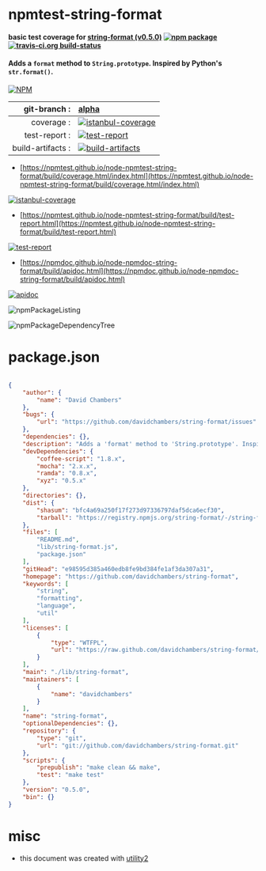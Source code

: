 # npmtest-string-format

#### basic test coverage for  [string-format (v0.5.0)](https://github.com/davidchambers/string-format)  [![npm package](https://img.shields.io/npm/v/npmtest-string-format.svg?style=flat-square)](https://www.npmjs.org/package/npmtest-string-format) [![travis-ci.org build-status](https://api.travis-ci.org/npmtest/node-npmtest-string-format.svg)](https://travis-ci.org/npmtest/node-npmtest-string-format)

#### Adds a `format` method to `String.prototype`. Inspired by Python's `str.format()`.

[![NPM](https://nodei.co/npm/string-format.png?downloads=true&downloadRank=true&stars=true)](https://www.npmjs.com/package/string-format)

| git-branch : | [alpha](https://github.com/npmtest/node-npmtest-string-format/tree/alpha)|
|--:|:--|
| coverage : | [![istanbul-coverage](https://npmtest.github.io/node-npmtest-string-format/build/coverage.badge.svg)](https://npmtest.github.io/node-npmtest-string-format/build/coverage.html/index.html)|
| test-report : | [![test-report](https://npmtest.github.io/node-npmtest-string-format/build/test-report.badge.svg)](https://npmtest.github.io/node-npmtest-string-format/build/test-report.html)|
| build-artifacts : | [![build-artifacts](https://npmtest.github.io/node-npmtest-string-format/glyphicons_144_folder_open.png)](https://github.com/npmtest/node-npmtest-string-format/tree/gh-pages/build)|

- [https://npmtest.github.io/node-npmtest-string-format/build/coverage.html/index.html](https://npmtest.github.io/node-npmtest-string-format/build/coverage.html/index.html)

[![istanbul-coverage](https://npmtest.github.io/node-npmtest-string-format/build/screenCapture.buildCi.browser.%252Ftmp%252Fbuild%252Fcoverage.lib.html.png)](https://npmtest.github.io/node-npmtest-string-format/build/coverage.html/index.html)

- [https://npmtest.github.io/node-npmtest-string-format/build/test-report.html](https://npmtest.github.io/node-npmtest-string-format/build/test-report.html)

[![test-report](https://npmtest.github.io/node-npmtest-string-format/build/screenCapture.buildCi.browser.%252Ftmp%252Fbuild%252Ftest-report.html.png)](https://npmtest.github.io/node-npmtest-string-format/build/test-report.html)

- [https://npmdoc.github.io/node-npmdoc-string-format/build/apidoc.html](https://npmdoc.github.io/node-npmdoc-string-format/build/apidoc.html)

[![apidoc](https://npmdoc.github.io/node-npmdoc-string-format/build/screenCapture.buildCi.browser.%252Ftmp%252Fbuild%252Fapidoc.html.png)](https://npmdoc.github.io/node-npmdoc-string-format/build/apidoc.html)

![npmPackageListing](https://npmtest.github.io/node-npmtest-string-format/build/screenCapture.npmPackageListing.svg)

![npmPackageDependencyTree](https://npmtest.github.io/node-npmtest-string-format/build/screenCapture.npmPackageDependencyTree.svg)



# package.json

```json

{
    "author": {
        "name": "David Chambers"
    },
    "bugs": {
        "url": "https://github.com/davidchambers/string-format/issues"
    },
    "dependencies": {},
    "description": "Adds a 'format' method to 'String.prototype'. Inspired by Python's 'str.format()'.",
    "devDependencies": {
        "coffee-script": "1.8.x",
        "mocha": "2.x.x",
        "ramda": "0.8.x",
        "xyz": "0.5.x"
    },
    "directories": {},
    "dist": {
        "shasum": "bfc4a69a250f17f273d97336797daf5dca6ecf30",
        "tarball": "https://registry.npmjs.org/string-format/-/string-format-0.5.0.tgz"
    },
    "files": [
        "README.md",
        "lib/string-format.js",
        "package.json"
    ],
    "gitHead": "e98595d385a460edb8fe9bd384fe1af3da307a31",
    "homepage": "https://github.com/davidchambers/string-format",
    "keywords": [
        "string",
        "formatting",
        "language",
        "util"
    ],
    "licenses": [
        {
            "type": "WTFPL",
            "url": "https://raw.github.com/davidchambers/string-format/master/LICENSE"
        }
    ],
    "main": "./lib/string-format",
    "maintainers": [
        {
            "name": "davidchambers"
        }
    ],
    "name": "string-format",
    "optionalDependencies": {},
    "repository": {
        "type": "git",
        "url": "git://github.com/davidchambers/string-format.git"
    },
    "scripts": {
        "prepublish": "make clean && make",
        "test": "make test"
    },
    "version": "0.5.0",
    "bin": {}
}
```



# misc
- this document was created with [utility2](https://github.com/kaizhu256/node-utility2)
